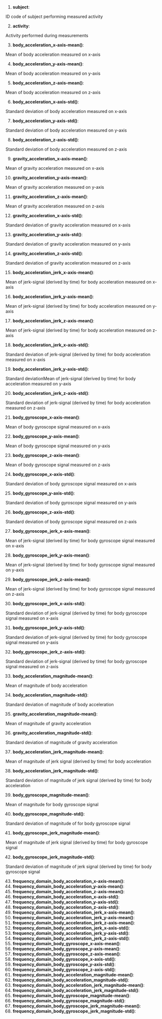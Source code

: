 1.	**subject**:

ID code of subject performing measured activity

2.	**activity**:

Activity performed during measurements

3.	**body_acceleration_x-axis-mean()**:

Mean of body acceleration measured on x-axis

4.	**body_acceleration_y-axis-mean()**:

Mean of body acceleration measured on y-axis

5.	**body_acceleration_z-axis-mean()**:

Mean of body acceleration measured on z-axis

6.	**body_acceleration_x-axis-std()**:

Standard deviation of body acceleration measured on x-axis

7.	**body_acceleration_y-axis-std()**:

Standard deviation of body acceleration measured on y-axis

8.	**body_acceleration_z-axis-std()**:

Standard deviation of body acceleration measured on z-axis

9.	**gravity_acceleration_x-axis-mean()**:

Mean of gravity acceleration measured on x-axis

10.	**gravity_acceleration_y-axis-mean()**:

Mean of gravity acceleration measured on y-axis

11.	**gravity_acceleration_z-axis-mean()**:

Mean of gravity acceleration measured on z-axis

12.	**gravity_acceleration_x-axis-std()**:

Standard deviation of gravity acceleration measured on x-axis

13.	**gravity_acceleration_y-axis-std()**:

Standard deviation of gravity acceleration measured on y-axis

14.	**gravity_acceleration_z-axis-std()**:

Standard deviation of gravity acceleration measured on z-axis

15.	**body_acceleration_jerk_x-axis-mean()**:

Mean of jerk-signal (derived by time) for body acceleration measured on x-axis

16.	**body_acceleration_jerk_y-axis-mean()**:

Mean of jerk-signal (derived by time) for body acceleration measured on y-axis

17.	**body_acceleration_jerk_z-axis-mean()**:

Mean of jerk-signal (derived by time) for body acceleration measured on z-axis

18.	**body_acceleration_jerk_x-axis-std()**:

Standard deviation of jerk-signal (derived by time) for body acceleration measured on x-axis

19.	**body_acceleration_jerk_y-axis-std()**:

Standard deviationMean of jerk-signal (derived by time) for body acceleration measured on y-axis

20.	**body_acceleration_jerk_z-axis-std()**:

Standard deviation of jerk-signal (derived by time) for body acceleration measured on z-axis

21.	**body_gyroscope_x-axis-mean()**:

Mean of body gyroscope signal measured on x-axis

22.	**body_gyroscope_y-axis-mean()**:

Mean of body gyroscope signal measured on y-axis

23.	**body_gyroscope_z-axis-mean()**:

Mean of body gyroscope signal measured on z-axis

24.	**body_gyroscope_x-axis-std()**:

Standard deviation of body gyroscope signal measured on x-axis

25.	**body_gyroscope_y-axis-std()**:

Standard deviation of body gyroscope signal measured on y-axis

26.	**body_gyroscope_z-axis-std()**:

Standard deviation of body gyroscope signal measured on z-axis

27.	**body_gyroscope_jerk_x-axis-mean()**:

Mean of jerk-signal (derived by time) for body gyroscope signal measured on x-axis

28.	**body_gyroscope_jerk_y-axis-mean()**:

Mean of jerk-signal (derived by time) for body gyroscope signal measured on y-axis

29.	**body_gyroscope_jerk_z-axis-mean()**:

Mean of jerk-signal (derived by time) for body gyroscope signal measured on z-axis

30.	**body_gyroscope_jerk_x-axis-std()**:

Standard deviation of jerk-signal (derived by time) for body gyroscope signal measured on x-axis

31.	**body_gyroscope_jerk_y-axis-std()**:

Standard deviation of jerk-signal (derived by time) for body gyroscope signal measured on y-axis

32.	**body_gyroscope_jerk_z-axis-std()**:

Standard deviation of jerk-signal (derived by time) for body gyroscope signal measured on z-axis

33.	**body_acceleration_magnitude-mean()**:

Mean of magnitude of body acceleration

34.	**body_acceleration_magnitude-std()**:

Standard deviation of magnitude of body acceleration

35.	**gravity_acceleration_magnitude-mean()**:

Mean of magnitude of gravity acceleration

36.	**gravity_acceleration_magnitude-std()**:

Standard deviation of magnitude of gravity acceleration

37.	**body_acceleration_jerk_magnitude-mean()**:

Mean of magnitude of jerk signal (derived by time) for body acceleration

38.	**body_acceleration_jerk_magnitude-std()**:

Standard deviation of magnitude of jerk signal (derived by time) for body acceleration

39.	**body_gyroscope_magnitude-mean()**:

Mean of magnitude for body gyroscope signal

40.	**body_gyroscope_magnitude-std()**:

Standard deviation of magnitude of for body gyroscope signal

41.	**body_gyroscope_jerk_magnitude-mean()**:

Mean of magnitude of jerk signal (derived by time) for body gyroscope signal

42.	**body_gyroscope_jerk_magnitude-std()**:

Standard deviation of magnitude of jerk signal (derived by time) for body gyroscope signal

43.	**frequency_domain_body_acceleration_x-axis-mean()**:
44.	**frequency_domain_body_acceleration_y-axis-mean()**:
45.	**frequency_domain_body_acceleration_z-axis-mean()**:
46.	**frequency_domain_body_acceleration_x-axis-std()**:
47.	**frequency_domain_body_acceleration_y-axis-std()**:
48.	**frequency_domain_body_acceleration_z-axis-std()**:
49.	**frequency_domain_body_acceleration_jerk_x-axis-mean()**:
50.	**frequency_domain_body_acceleration_jerk_y-axis-mean()**:
51.	**frequency_domain_body_acceleration_jerk_z-axis-mean()**:
52.	**frequency_domain_body_acceleration_jerk_x-axis-std()**:
53.	**frequency_domain_body_acceleration_jerk_y-axis-std()**:
54.	**frequency_domain_body_acceleration_jerk_z-axis-std()**:
55.	**frequency_domain_body_gyroscope_x-axis-mean()**:
56.	**frequency_domain_body_gyroscope_y-axis-mean()**:
57.	**frequency_domain_body_gyroscope_z-axis-mean()**:
58.	**frequency_domain_body_gyroscope_x-axis-std()**:
59.	**frequency_domain_body_gyroscope_y-axis-std()**:
60.	**frequency_domain_body_gyroscope_z-axis-std()**:
61.	**frequency_domain_body_acceleration_magnitude-mean()**:
62.	**frequency_domain_body_acceleration_magnitude-std()**:
63.	**frequency_domain_body_acceleration_jerk_magnitude-mean()**:
64.	**frequency_domain_body_acceleration_jerk_magnitude-std()**:
65.	**frequency_domain_body_gyroscope_magnitude-mean()**:
66.	**frequency_domain_body_gyroscope_magnitude-std()**:
67.	**frequency_domain_body_gyroscope_jerk_magnitude-mean()**:
68.	**frequency_domain_body_gyroscope_jerk_magnitude-std()**:

